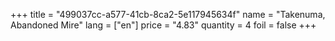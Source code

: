 +++
title = "499037cc-a577-41cb-8ca2-5e117945634f"
name = "Takenuma, Abandoned Mire"
lang = ["en"]
price = "4.83"
quantity = 4
foil = false
+++
